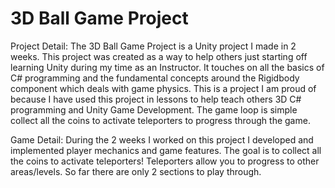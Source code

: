 # 3D Ball Game Project

Project Detail: The 3D Ball Game Project is a Unity project I made in 2 weeks. This project was created as a way to help others just starting off learning Unity during my time as an Instructor. It touches on all the basics of C# programming and the fundamental concepts around the Rigidbody component which deals with game physics. This is a project I am proud of because I have used this project in lessons to help teach others 3D C# programming and Unity Game Development. The game loop is simple collect all the coins to activate teleporters to progress through the game.

Game Detail: During the 2 weeks I worked on this project I developed and implemented player mechanics and game features. The goal is to collect all the coins to activate teleporters! Teleporters allow you to progress to other areas/levels. So far there are only 2 sections to play through.
